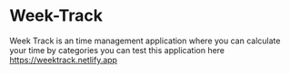 # Week-Track
Week Track is an time management application where you can calculate your time by categories
you can test this application here https://weektrack.netlify.app
